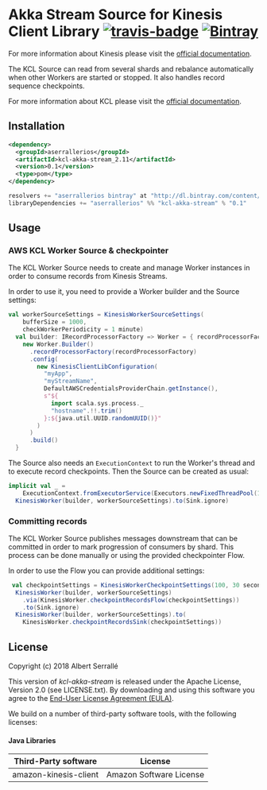 # Akka Stream Source for Kinesis Client Library [![travis-badge][]][travis] [![Bintray](https://img.shields.io/bintray/v/aserrallerios/maven/kcl-akka-stream.svg)]()

[travis]:                https://travis-ci.org/aserrallerios/kcl-akka-stream
[travis-badge]:          https://travis-ci.org/aserrallerios/kcl-akka-stream.svg?branch=master

For more information about Kinesis please visit the [official documentation](https://aws.amazon.com/documentation/kinesis/).

The KCL Source can read from several shards and rebalance automatically when other Workers are started or stopped. It also handles record sequence checkpoints.

For more information about KCL please visit the [official documentation](http://docs.aws.amazon.com/streams/latest/dev/developing-consumers-with-kcl.html).

## Installation

```xml
<dependency>
  <groupId>aserrallerios</groupId>
  <artifactId>kcl-akka-stream_2.11</artifactId>
  <version>0.1</version>
  <type>pom</type>
</dependency>
```

```scala
resolvers += "aserrallerios bintray" at "http://dl.bintray.com/content/aserrallerios/maven"
libraryDependencies += "aserrallerios" %% "kcl-akka-stream" % "0.1"
```

## Usage

### AWS KCL Worker Source & checkpointer

The KCL Worker Source needs to create and manage Worker instances in order to consume records from Kinesis Streams.

In order to use it, you need to provide a Worker builder and the Source settings:

```scala
val workerSourceSettings = KinesisWorkerSourceSettings(
    bufferSize = 1000,
    checkWorkerPeriodicity = 1 minute)
  val builder: IRecordProcessorFactory => Worker = { recordProcessorFactory =>
    new Worker.Builder()
      .recordProcessorFactory(recordProcessorFactory)
      .config(
        new KinesisClientLibConfiguration(
          "myApp",
          "myStreamName",
          DefaultAWSCredentialsProviderChain.getInstance(),
          s"${
            import scala.sys.process._
            "hostname".!!.trim()
          }:${java.util.UUID.randomUUID()}"
        )
      )
      .build()
  }
```

The Source also needs an `ExecutionContext` to run the Worker's thread and to execute record checkpoints. Then the Source can be created as usual:

```scala
implicit val _ =
    ExecutionContext.fromExecutorService(Executors.newFixedThreadPool(1000))
  KinesisWorker(builder, workerSourceSettings).to(Sink.ignore)
```

### Committing records

The KCL Worker Source publishes messages downstream that can be committed in order to mark progression of consumers by shard. This process can be done manually or using the provided checkpointer Flow.

In order to use the Flow you can provide additional settings:

```scala
 val checkpointSettings = KinesisWorkerCheckpointSettings(100, 30 seconds)
  KinesisWorker(builder, workerSourceSettings)
    .via(KinesisWorker.checkpointRecordsFlow(checkpointSettings))
    .to(Sink.ignore)
  KinesisWorker(builder, workerSourceSettings).to(
    KinesisWorker.checkpointRecordsSink(checkpointSettings))
```

## License

Copyright (c) 2018 Albert Serrallé

This version of *kcl-akka-stream* is released under the Apache License, Version 2.0 (see LICENSE.txt).
By downloading and using this software you agree to the
[End-User License Agreement (EULA)](LICENSE).

We build on a number of third-party software tools, with the following licenses:

#### Java Libraries

Third-Party software        |   License
----------------------------|-----------------------
amazon-kinesis-client       | Amazon Software License